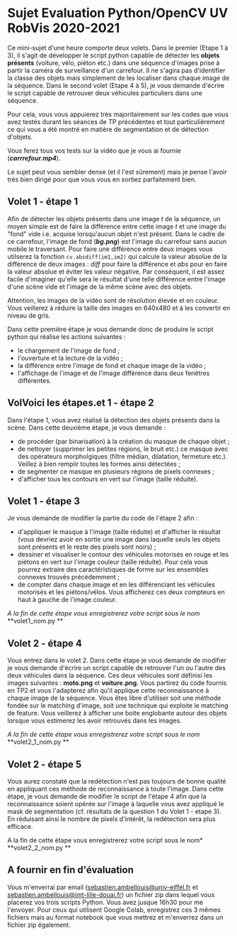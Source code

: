 # Sujet Evaluation Python/OpenCV UV RobVis 2020-2021

Ce mini-sujet d'une heure comporte deux volets. Dans le premier (Etape 1 à 3), il s'agit de développer le script python capable de détecter les **objets présents**  (voiture, vélo, piéton etc.) dans une séquence d'images prise à partir la caméra de surveillance d'un carrefour. Il ne s'agira pas d'identifier la classe des objets mais simplement de les localiser dans chaque image de la séquence. Dans le second volet (Etape 4 à 5), je vous demande d'écrire le script capable de retrouver deux véhicules particuliers dans une séquence.

Pour cela, vous vous appuierez très majoritairement sur les codes que vous avez testés durant les séances de TP précédentes et tout particulièrement ce qui vous a été montré en matière de segmentation et de détection d'objets.

Vous ferez tous vos tests sur la vidéo que je vous ai fournie (***carrrefour.mp4***).

Le sujet peut vous sembler dense (et il l'est sûrement) mais je pense l'avoir très bien dirigé pour que vous vous en sortiez parfaitement bien.

## Volet 1 - étape 1

Afin de détecter les objets présents dans une image *t* de la séquence, un moyen simple est de faire la différence entre cette image *t*  et une image du "fond" vide i.e. acquise lorsqu'aucun objet n'est présent. Dans le cadre de ce carrefour, l'image de fond (***bg.png***) est l'image du carrefour sans aucun mobile le traversant. Pour faire une différence entre deux images vous utilserez la fonction ```cv.absdiff(im1,im2)``` qui calcule la valeur absolue de la différence de deux images : *diff* pour faire la différence et *abs* pour en faire la valeur absolue et éviter les valeur négative. Par conséquent, il est assez facile d'imaginer qu'elle sera le résultat d'une telle différence entre l'image d'une scène vide et l'image de la même scène avec des objets.

Attention, les images de la vidéo sont de résolution élevée et en couleur. Vous veillerez à réduire la taille des images en 640x480 et à les convertir en niveau de gris.

Dans cette première étape je vous demande donc de produire le script python qui réalise les actions suivantes :

- le chargement de l'image de fond ;
- l'ouverture et la lecture de la vidéo ;
- la différence entre l'image de fond et chaque image de la vidéo ;
- l'affichage de l'image et de l'image différence dans deux fenêtres différentes.



## VolVoici les étapes.et 1 - étape 2

Dans l'étape 1, vous avez réalisé la détection des objets présents dans la scène. Dans cette deuxième étape, je vous demande :
- de procéder (par binarisation) à la création du masque de chaque objet ;
- de nettoyer (supprimer les petites régions, le bruit etc.) ce masque avec des opérateurs morpholgiques (filtre médian, dilatation, fermeture etc.). Veillez à bien remplir toutes les formes ainsi détectées  ;
- de segmenter ce masque en plusieurs régions de pixels connexes ; 
- d'afficher tous les contours en vert sur l'image (taille réduite).

## Volet 1 - étape 3

Je vous demande de modifier la partie du code de l'étape 2 afin :
- d'appliquer le masque à l'image (taille réduite) et d'afficher le résultat (vous devriez avoir en sortie une image dans laquelle seuls les objets sont présents et le reste des pixels sont noirs) ;
- dessiner et visualiser le contour des véhicules motorisés en rouge et les piétons en vert sur l'image couleur (taille réduite). Pour cela vous pourrez extraire des caractéristiques de forme sur les ensembles connexes trouvés précédemment ;
- de compter dans chaque image et en les différenciant les véhicules motorisés et les piétons/vélos. Vous afficherez ces deux compteurs en haut à gauche de l'image couleur.

*A la fin de cette étape vous enregistrerez votre script sous le nom* **volet1_nom.py **

## Volet 2 - étape 4 

Vous entrez dans le volet 2. Dans cette étape je vous demande de modifier je vous demande d'écrire un script capable de retrouver l'un ou l'autre des deux véhicules dans la séquence. Ces deux véhicules sont définisi les images suivantes : **moto.png** et **voiture.png**. Vous partirez du code fournis en TP2 et vous l'adapterez afin qu'il applique cette reconnaissance à chaque image de la séquence. Vous êtes libre d'utiliser soit une méthode fondée sur le matching d'image, soit une technique qui exploite le matching de feature. Vous veillerez à afficher une boite englobante autour des objets lorsque vous estimerez les avoir retrouvés dans les images.

*A la fin de cette étape vous enregistrerez votre script sous le nom* **volet2_1_nom.py **



## Volet 2 - étape 5

Vous aurez constaté que la redétection n'est pas toujours de bonne qualité en appliquant ces méthode de  reconnaissance à toute l'image. Dans cette étape, je vous demande de modifier le script de l'étape 4 afin que la reconnaissance soient opérée sur l'image à laquelle vous avez appliqué le mask de segmentation (cf. résultats de la question 1 du Volet 1 - etape 3). En réduisant ainsi le nombre de pixels d'intérêt, la redétection sera plus efficace.

A la fin de cette étape vous enregistrerez votre script sous le nom* **volet2_2_nom.py ** 



## A fournir en fin d'évaluation

Vous m'enverrai par email (sebastien.ambellouis@univ-eiffel.fr et sebastien.ambellouis@imt-lille-douai.fr) un fichier zip dans lequel vous placerez vos trois scripts Python. Vous avez jusque 16h30 pour me l'envoyer. Pour ceux qui utilisent Google Colab, enregistrez ces 3 mêmes fichiers mais au format notebook que vous mettrez et m'enverrez dans un fichier zip également.



